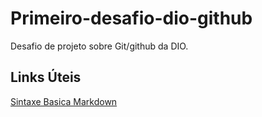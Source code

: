 # Primeiro-desafio-dio-github
Desafio de projeto sobre Git/github da DIO.

## Links Úteis
[Sintaxe Basica Markdown](https://www.markdownguide.org/basic-syntax/)
